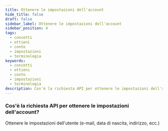 ```yaml
---
title: Ottenere le impostazioni dell'account
hide_title: false
draft: false
sidebar_label: Ottenere le impostazioni dell'account
sidebar_position: 4
tags:
  - concetti
  - ottieni
  - conto
  - impostazioni
  - terminologia
keywords:
  - concetti
  - ottieni
  - conto
  - impostazioni
  - terminologia
description: Cos'è la richiesta API per ottenere le impostazioni dell'account?
---
```


### Cos'è la richiesta API per ottenere le impostazioni dell'account?

Ottenere le impostazioni dell'utente (e-mail, data di nascita, indirizzo, ecc.)
